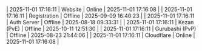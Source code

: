 | 2025-11-01 17:16:11 | Website | Online | 2025-11-01 17:16:08 |
| 2025-11-01 17:16:11 | Registration | Offline | 2025-09-09 16:40:23 |
| 2025-11-01 17:16:11 | Auth Server | Offline | 2025-08-18 09:33:31 |
| 2025-11-01 17:16:11 | Kezan (PvE) | Offline | 2025-10-11 12:51:30 |
| 2025-11-01 17:16:11 | Gurubashi (PvP) | Offline | 2025-08-23 21:44:06 |
| 2025-11-01 17:16:11 | Cloudflare | Online | 2025-11-01 17:16:08 |
